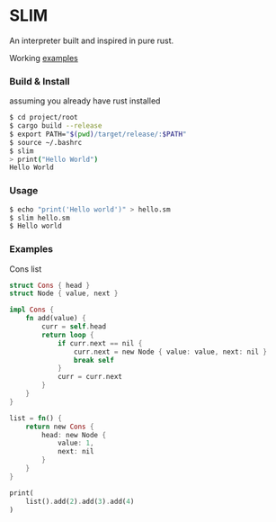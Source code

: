 # SLIM

An interpreter built and inspired in pure rust.

Working [examples](https://github.com/jjflash95/slim-examples)

### Build & Install

assuming you already have rust installed
```bash
$ cd project/root
$ cargo build --release
$ export PATH="$(pwd)/target/release/:$PATH"
$ source ~/.bashrc
$ slim
> print("Hello World")
Hello World
```

### Usage
```bash
$ echo "print('Hello world')" > hello.sm
$ slim hello.sm
$ Hello world
```

### Examples
Cons list
```rust
struct Cons { head }
struct Node { value, next }

impl Cons {
    fn add(value) {
        curr = self.head
        return loop {
            if curr.next == nil {
                curr.next = new Node { value: value, next: nil }
                break self
            }
            curr = curr.next
        }
    }
}

list = fn() {
    return new Cons {
        head: new Node {
            value: 1,
            next: nil
        }
    }
}

print(
    list().add(2).add(3).add(4)
)
```
